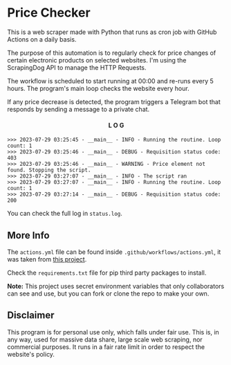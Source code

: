# Price Checker
This is a web scraper made with Python that runs as cron job with GitHub Actions on a daily basis.

The purpose of this automation is to regularly check for price changes of certain electronic products on selected websites. I'm using the ScrapingDog API to manage the HTTP Requests.

The workflow is scheduled to start running at 00:00 and re-runs every 5 hours. The program's main loop checks the website every hour.

If any price decrease is detected, the program triggers a Telegram bot that responds by sending a message to a private chat.

<div align="center" >

#### L O G

</div>

```
>>> 2023-07-29 03:25:45 - __main__ - INFO - Running the routine. Loop count: 1
>>> 2023-07-29 03:25:46 - __main__ - DEBUG - Requisition status code: 403
>>> 2023-07-29 03:25:46 - __main__ - WARNING - Price element not found. Stopping the script.
>>> 2023-07-29 03:27:07 - __main__ - INFO - The script ran
>>> 2023-07-29 03:27:07 - __main__ - INFO - Running the routine. Loop count: 1
>>> 2023-07-29 03:27:14 - __main__ - DEBUG - Requisition status code: 200
```

You can check the full log in `status.log`.

## More Info

The `actions.yml` file can be found inside `.github/workflows/actions.yml`, it was taken from [this project](https://github.com/patrickloeber/python-github-action-template).

Check the `requirements.txt` file for pip third party packages to install.

<strong>Note:</strong> This project uses secret environment variables that only collaborators can see and use, but you can fork or clone the repo to make your own. 

## Disclaimer
This program is for personal use only, which falls under fair use. This is, in any way, used for massive data share, large scale web scraping, nor commercial purposes. It runs in a fair rate limit in order to respect the website's policy.